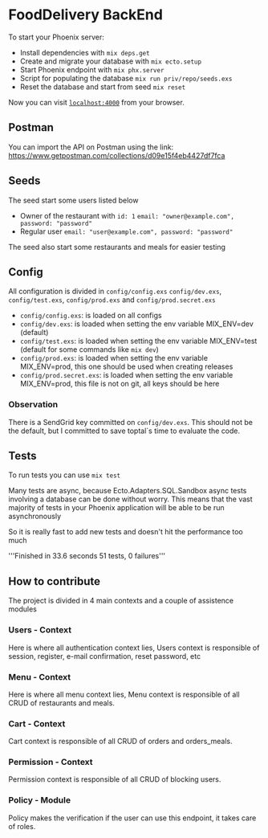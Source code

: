 # FoodDelivery BackEnd

To start your Phoenix server:

- Install dependencies with `mix deps.get`
- Create and migrate your database with `mix ecto.setup`
- Start Phoenix endpoint with `mix phx.server`
- Script for populating the database `mix run priv/repo/seeds.exs`
- Reset the database and start from seed `mix reset`

Now you can visit [`localhost:4000`](http://localhost:4000) from your browser.

## Postman

You can import the API on Postman using the link: https://www.getpostman.com/collections/d09e15f4eb4427df7fca

## Seeds

The seed start some users listed below

- Owner of the restaurant with `id: 1` `email: "owner@example.com", password: "password"`
- Regular user `email: "user@example.com", password: "password"`

The seed also start some restaurants and meals for easier testing

## Config

All configuration is divided in `config/config.exs` `config/dev.exs`, `config/test.exs`, `config/prod.exs` and `config/prod.secret.exs`

- `config/config.exs`: is loaded on all configs
- `config/dev.exs`: is loaded when setting the env variable MIX_ENV=dev (default)
- `config/test.exs`: is loaded when setting the env variable MIX_ENV=test (default for some commands like `mix dev`)
- `config/prod.exs`: is loaded when setting the env variable MIX_ENV=prod, this one should be used when creating releases
- `config/prod.secret.exs`: is loaded when setting the env variable MIX_ENV=prod, this file is not on git, all keys should be here

### Observation

There is a SendGrid key committed on `config/dev.exs`. This should not be the default, but I committed to save toptal`s time to evaluate the code.

## Tests

To run tests you can use `mix test`

Many tests are async, because Ecto.Adapters.SQL.Sandbox async tests involving a database can be done without worry. This means that the vast majority of tests in your Phoenix application will be able to be run asynchronously

So it is really fast to add new tests and doesn't hit the performance too much

'''Finished in 33.6 seconds
51 tests, 0 failures'''

## How to contribute

The project is divided in 4 main contexts and a couple of assistence modules

### Users - Context

Here is where all authentication context lies, Users context is responsible of session, register, e-mail confirmation, reset password, etc

### Menu - Context

Here is where all menu context lies, Menu context is responsible of all CRUD of restaurants and meals.

### Cart - Context

Cart context is responsible of all CRUD of orders and orders_meals.

### Permission - Context

Permission context is responsible of all CRUD of blocking users.

### Policy - Module

Policy makes the verification if the user can use this endpoint, it takes care of roles.
